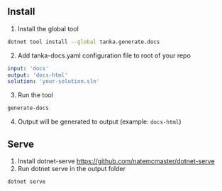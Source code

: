 ## Install

1. Install the global tool

```bash
dotnet tool install --global tanka.generate.docs
```

2. Add tanka-docs.yaml configuration file to root of your repo

```yaml
input: 'docs'
output: 'docs-html'
solution: 'your-solution.sln'
```

3. Run the tool

```bash
generate-docs
```

4. Output will be generated to output (example: `docs-html`)


## Serve

1. Install dotnet-serve https://github.com/natemcmaster/dotnet-serve
2. Run dotnet serve in the output folder

```bash
dotnet serve
```